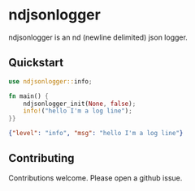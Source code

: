 
# ndjsonlogger

ndjsonlogger is an nd (newline delimited) json logger.

## Quickstart

```rust
use ndjsonlogger::info;

fn main() {
    ndjsonlogger_init(None, false);
    info!("hello I'm a log line");
}}
```

```json
{"level": "info", "msg": "hello I'm a log line"}
```

## Contributing

Contributions welcome. Please open a github issue.
